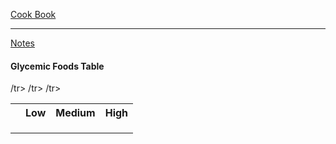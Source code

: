 [Cook Book](https://github.com/vmsmith/CookBook/blob/master/README.md)  

-----  

[Notes](https://github.com/vmsmith/CookBook/blob/master/notes.md)  

#### Glycemic Foods Table   

<table>
  <tr><th></th><th>Low</th><th>Medium</th><th>High</th></tr>
  <tr><td></td><td></td><td></td><td></td>/tr>
  <tr><td></td><td></td><td></td><td></td>/tr>
  <tr><td></td><td></td><td></td><td></td>/tr>
</table>
